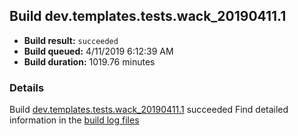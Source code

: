 ## Build dev.templates.tests.wack_20190411.1
- **Build result:** `succeeded`
- **Build queued:** 4/11/2019 6:12:39 AM
- **Build duration:** 1019.76 minutes
### Details
Build [dev.templates.tests.wack_20190411.1](https://winappstudio.visualstudio.com/web/build.aspx?pcguid=a4ef43be-68ce-4195-a619-079b4d9834c2&builduri=vstfs%3a%2f%2f%2fBuild%2fBuild%2f27566) succeeded
Find detailed information in the [build log files](https://uwpctdiags.blob.core.windows.net/buildlogs/dev.templates.tests.wack_20190411.1_logs.zip)
